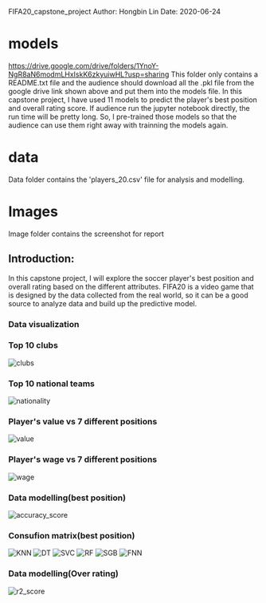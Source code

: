 FIFA20_capstone_project
Author: Hongbin Lin
Date: 2020-06-24

# models
https://drive.google.com/drive/folders/1YnoY-NgR8aN6modmLHxIskK6zkyuiwHL?usp=sharing
This folder only contains a README.txt file and the audience should download all the .pkl file from the google drive link shown above and put them into the models file. In this capstone project, I have used 11 models to predict the player's best position and overall rating score. If audience run the jupyter notebook directly, the run time will be pretty long. So, I pre-trained those models so that the audience can use them right away with trainning the models again.

# data
Data folder contains the 'players_20.csv' file for analysis and modelling.

# Images
Image folder contains the screenshot for report

## Introduction:
In this capstone project, I will explore the soccer player's best position and overall rating based on the different attributes. FIFA20 is a video game that is designed by the data collected from the real world, so it can be a good source to analyze data and build up the predictive model.

### Data visualization

### Top 10 clubs
![clubs](https://github.com/HongbinLin1995/FIFA20_capstone_project/blob/master/images/top_10_club.png)
### Top 10 national teams
![nationality](https://github.com/HongbinLin1995/FIFA20_capstone_project/blob/master/images/top_10_nations.png)
### Player's value vs 7 different positions
![value](https://github.com/HongbinLin1995/FIFA20_capstone_project/blob/master/images/player_value.png)
### Player's wage vs 7 different positions
![wage](https://github.com/HongbinLin1995/FIFA20_capstone_project/blob/master/images/player_wage.png)

### Data modelling(best position)
![accuracy_score](https://github.com/HongbinLin1995/FIFA20_capstone_project/blob/master/images/accuracy_best_position.png)

### Consufion matrix(best position)
![KNN](https://github.com/HongbinLin1995/FIFA20_capstone_project/blob/master/images/KNN.png)
![DT](https://github.com/HongbinLin1995/FIFA20_capstone_project/blob/master/images/DT.png)
![SVC](https://github.com/HongbinLin1995/FIFA20_capstone_project/blob/master/images/SVC.png)
![RF](https://github.com/HongbinLin1995/FIFA20_capstone_project/blob/master/images/RF.png)
![SGB](https://github.com/HongbinLin1995/FIFA20_capstone_project/blob/master/images/XGB.png)
![FNN](https://github.com/HongbinLin1995/FIFA20_capstone_project/blob/master/images/FNN.png)

### Data modelling(Over rating)
![r2_score](https://github.com/HongbinLin1995/FIFA20_capstone_project/blob/master/images/r2_score_overall.png)
